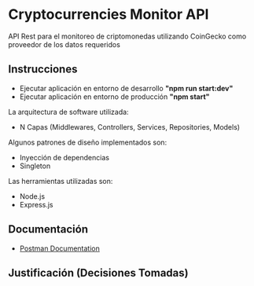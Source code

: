 # Cryptocurrencies Monitor API

API Rest para el monitoreo de criptomonedas utilizando CoinGecko como proveedor de los datos requeridos

## Instrucciones

- Ejecutar aplicación en entorno de desarrollo **"npm run start:dev"**
- Ejecutar aplicación en entorno de producción **"npm start"**

La arquitectura de software utilizada:

- N Capas (Middlewares, Controllers, Services, Repositories, Models)

Algunos patrones de diseño implementados son:

- Inyección de dependencias
- Singleton

Las herramientas utilizadas son:

- Node.js
- Express.js

## Documentación

- [Postman Documentation](https://documenter.getpostman.com/view/8791001/Tz5p5HWL)

## Justificación (Decisiones Tomadas)

